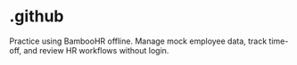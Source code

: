 # .github
Practice using BambooHR offline. Manage mock employee data, track time-off, and review HR workflows without login.

